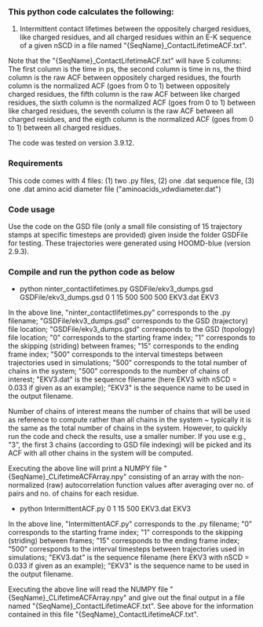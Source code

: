 ### This python code calculates the following:

1) Intermittent contact lifetimes between the oppositely charged residues, like charged residues, and all charged residues within an E-K sequence of a given nSCD in a file named "{SeqName}_ContactLifetimeACF.txt".

Note that the "{SeqName}_ContactLifetimeACF.txt" will have 5 columns: The first column is the time in ps, the second column is time in ns, the third column is the raw ACF between oppositely charged residues, the fourth column is the normalized ACF (goes from 0 to 1) between oppositely charged residues, the fifth column is the raw ACF between like charged residues, the sixth column is the normalized ACF (goes from 0 to 1) between like charged residues, the seventh column is the raw ACF between all charged residues, and the eigth column is the normalized ACF (goes from 0 to 1) between all charged residues.

The code was tested on version 3.9.12.

### Requirements

This code comes with 4 files: (1) two .py files, (2) one .dat sequence file, (3) one .dat amino acid diameter file ("aminoacids_vdwdiameter.dat")

### Code usage

Use the code on the GSD file (only a small file consisting of 15 trajectory stamps at specific timesteps are provided) given inside the folder GSDFile for testing.  These trajectories were generated using HOOMD-blue (version 2.9.3).

### Compile and run the python code as below

* python ninter_contactlifetimes.py GSDFile/ekv3_dumps.gsd GSDFile/ekv3_dumps.gsd 0 1 15 500 500 500 EKV3.dat EKV3

In the above line, "ninter_contactlifetimes.py" corresponds to the .py filename; "GSDFile/ekv3_dumps.gsd" corresponds to the GSD (trajectory) file location; "GSDFile/ekv3_dumps.gsd" corresponds to the GSD (topology) file location; "0" corresponds to the starting frame index; "1" corresponds to the skipping (striding) between frames; "15" corresponds to the ending frame index; "500" corresponds to the interval timesteps between trajectories used in simulations; "500" corresponds to the total number of chains in the system; "500" corresponds to the number of chains of interest; "EKV3.dat" is the sequence filename (here EKV3 with nSCD = 0.033 if given as an example); "EKV3" is the sequence name to be used in the output filename.  

Number of chains of interest means the number of chains that will be used as reference to compute rather than all chains in the system ~ typically it is the same as the total number of chains in the system.  However, to quickly run the code and check the results, use a smaller number.  If you use e.g., "3", the first 3 chains (according to GSD file indexing) will be picked and its ACF with all other chains in the system will be computed. 

Executing the above line will print a NUMPY file "{SeqName}_CLifetimeACFArray.npy" consisting of an array with the non-normalized (raw) autocorrelation function values after averaging over no. of pairs and no. of chains for each residue.
 
* python IntermittentACF.py 0 1 15 500 EKV3.dat EKV3

In the above line, "IntermittentACF.py" corresponds to the .py filename; "0" corresponds to the starting frame index; "1" corresponds to the skipping (striding) between frames; "15" corresponds to the ending frame index; "500" corresponds to the interval timesteps between trajectories used in simulations; "EKV3.dat" is the sequence filename (here EKV3 with nSCD = 0.033 if given as an example); "EKV3" is the sequence name to be used in the output filename. 

Executing the above line will read the NUMPY file "{SeqName}_CLifetimeACFArray.npy" and give out the final output in a file named "{SeqName}_ContactLifetimeACF.txt".  See above for the information contained in this file "{SeqName}_ContactLifetimeACF.txt".

